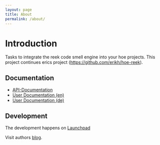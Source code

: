 ```yaml
---
layout: page
title: About
permalink: /about/
---
```


# Introduction
Tasks to integrate the reek code smell engine into your hoe projects. This project continues erics project (https://github.com/erikh/hoe-reek).

## Documentation

* [API-Documentation](http://www.rubydoc.info/gems/hoe-reek)
* [User Documentation (en)](https://saigkill.github.io/hoe-reek/userdocs/en/html/index.html)
* [User Documentation (de)](https://saigkill.github.io/hoe-reek/userdocs/de/html/index.html)

## Development
The development happens on [Launchpad](https://launchpad.net/hoe-reek)

Visit authors [blog](https://saigkill.tuxfamily.org).
